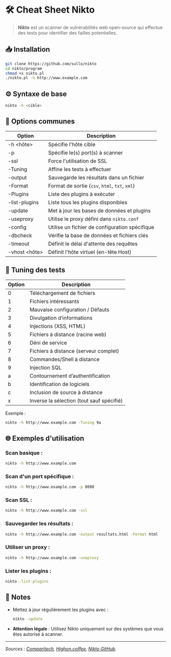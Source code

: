 
# 🛠️ Cheat Sheet Nikto

> **Nikto** est un scanner de vulnérabilités web open-source qui effectue des tests pour identifier des failles potentielles.

## 📥 Installation

```bash
git clone https://github.com/sullo/nikto
cd nikto/program
chmod +x nikto.pl
./nikto.pl -h http://www.example.com
```

## ⚙️ Syntaxe de base

```bash
nikto -h <cible>
```

## 🧾 Options communes

| Option              | Description                                              |
|---------------------|----------------------------------------------------------|
| -h <hôte>          | Spécifie l'hôte cible                                    |
| -p <ports>         | Spécifie le(s) port(s) à scanner                        |
| -ssl               | Force l'utilisation de SSL                              |
| -Tuning <options>  | Affine les tests à effectuer                            |
| -output <fichier>  | Sauvegarde les résultats dans un fichier                |
| -Format <format>   | Format de sortie (`csv`, `html`, `txt`, `xml`)          |
| -Plugins <liste>   | Liste des plugins à exécuter                            |
| -list-plugins      | Liste tous les plugins disponibles                      |
| -update            | Met à jour les bases de données et plugins              |
| -useproxy          | Utilise le proxy défini dans `nikto.conf`               |
| -config <fichier>  | Utilise un fichier de configuration spécifique          |
| -dbcheck           | Vérifie la base de données et fichiers clés             |
| -timeout <sec>     | Définit le délai d'attente des requêtes                 |
| -vhost <hôte>      | Définit l'hôte virtuel (en-tête Host)                   |

## 🔄 Tuning des tests

| Option | Description                                  |
|--------|----------------------------------------------|
| 0      | Téléchargement de fichiers                  |
| 1      | Fichiers intéressants                       |
| 2      | Mauvaise configuration / Défauts           |
| 3      | Divulgation d’informations                  |
| 4      | Injections (XSS, HTML)                      |
| 5      | Fichiers à distance (racine web)           |
| 6      | Déni de service                            |
| 7      | Fichiers à distance (serveur complet)      |
| 8      | Commandes/Shell à distance                  |
| 9      | Injection SQL                              |
| a      | Contournement d’authentification            |
| b      | Identification de logiciels                |
| c      | Inclusion de source à distance             |
| x      | Inverse la sélection (tout sauf spécifié)  |

Exemple :
```bash
nikto -h http://www.example.com -Tuning 9a
```

## 🌐 Exemples d'utilisation

### Scan basique :
```bash
nikto -h http://www.example.com
```

### Scan d'un port spécifique :
```bash
nikto -h http://www.example.com -p 8080
```

### Scan SSL :
```bash
nikto -h http://www.example.com -ssl
```

### Sauvegarder les résultats :
```bash
nikto -h http://www.example.com -output resultats.html -Format html
```

### Utiliser un proxy :
```bash
nikto -h http://www.example.com -useproxy
```

### Lister les plugins :
```bash
nikto -list-plugins
```

## 📝 Notes

- Mettez à jour régulièrement les plugins avec :
  ```bash
  nikto -update
  ```

- **Attention légale** : Utilisez Nikto uniquement sur des systèmes que vous êtes autorisé à scanner.

---

*Sources : [Comparitech](https://www.comparitech.com/net-admin/nikto-cheat-sheet/), [Highon.coffee](https://highon.coffee/blog/nikto-cheat-sheet/), [Nikto GitHub](https://github.com/sullo/nikto).*
